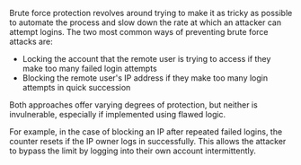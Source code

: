 Brute force protection revolves around trying to make it as tricky as possible to automate the process and slow down the rate at which an attacker can attempt logins. The two most common ways of preventing brute force attacks are:
- Locking the account that the remote user is trying to access if they make too many failed login attempts
- Blocking the remote user's IP address if they make too many login attempts in quick succession

Both approaches offer varying degrees of protection, but neither is invulnerable, especially if implemented using flawed logic.

For example, in the case of blocking an IP after repeated failed logins, the counter resets if the IP owner logs in successfully. This allows the attacker to bypass the limit by logging into their own account intermittently.